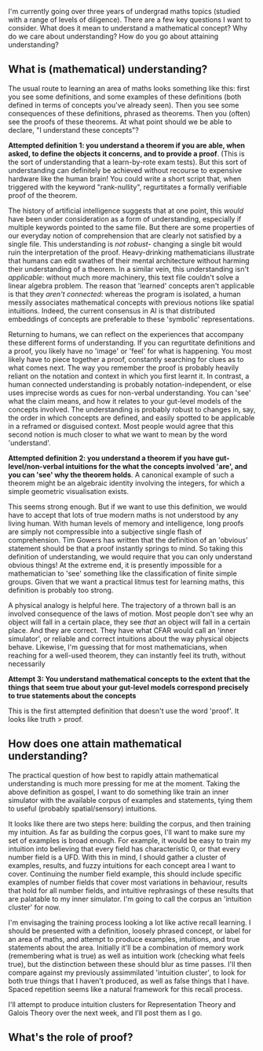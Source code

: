 I'm currently going over three years of undergrad maths topics (studied with a range of levels of diligence). There are a few key questions I want to consider. What does it mean to understand a mathematical concept? Why do we care about understanding? How do you go about attaining understanding?

## What is (mathematical) understanding?

The usual route to learning an area of maths looks something like this: first you see some definitions, and some examples of these definitions (both defined in terms of concepts you've already seen). Then you see some consequences of these definitions, phrased as theorems. Then you (often) see the proofs of these theorems. At what point should we be able to declare, "I understand these concepts"?

**Attempted definition 1: you understand a theorem if you are able, when asked, to define the objects it concerns, and to provide a proof**. (This is the sort of understanding that a learn-by-rote exam tests). But this sort of understanding can definitely be achieved without recourse to expensive hardware like the human brain! You could write a short script that, when triggered with the keyword "rank-nullity", regurtitates a formally verifiable proof of the theorem. 

The history of artificial intelligence suggests that at one point, this *would* have been under consideration as a form of understanding, especially if multiple keywords pointed to the same file. But there are some properties of our everyday notion of comprehension that are clearly not satisfied by a single file. This understanding is *not robust*- changing a single bit would ruin the interpretation of the proof. Heavy-drinking mathematicians illustrate that humans can edit swathes of their mental architecture without harming their understanding of a theorem. In a similar vein, this understanding isn't *applicable*: without much more machinery, this text file couldn't solve a linear algebra problem. The reason that 'learned' concepts aren't applicable is that they *aren't connected*: whereas the program is isolated, a human messily associates mathematical concepts with previous notions like spatial intuitions. Indeed, the current consensus in AI is that distributed embeddings of concepts are preferable to these 'symbolic' representations.

Returning to humans, we can reflect on the experiences that accompany these different forms of understanding. If you can regurtitate definitions and a proof, you likely have no 'image' or 'feel' for what is happening. You most likely have to piece together a proof, constantly searching for clues as to what comes next. The way you remember the proof is probably heavily reliant on the notation and context in which you first learnt it. In contrast, a human connected understanding is probably notation-independent, or else uses imprecise words as cues for non-verbal understanding. You can 'see' what the claim means, and how it relates to your gut-level models of the concepts involved. The understanding is probably robust to changes in, say, the order in which concepts are defined, and easily spotted to be applicable in a reframed or disguised context. Most people would agree that this second notion is much closer to what we want to mean by the word 'understand'.

**Attempted definition 2: you understand a theorem if you have gut-level/non-verbal intuitions for the what the concepts involved 'are', and you can 'see' why the theorem holds**. A canonical example of such a theorem might be an algebraic identity involving the integers, for which a simple geometric visualisation exists.

This seems strong enough. But if we want to use this definition, we would have to accept that lots of true modern maths is not understood by any living human. With human levels of memory and intelligence, long proofs are simply not compressible into a subjective single flash of comprehension. Tim Gowers has written that the definition of an 'obvious' statement should be that a proof instantly springs to mind. So taking this definition of understanding, we would require that you can only understand obvious things! At the extreme end, it is presently impossible for a mathematician to 'see' something like the classification of finite simple groups. Given that we want a practical litmus test for learning maths, this definition is probably too strong. 

A physical analogy is helpful here. The trajectory of a thrown ball is an involved consequence of the laws of motion. Most people don't see why an object will fall in a certain place, they see *that* an object will fall in a certain place. And they are correct. They have what CFAR would call an 'inner simulator', or reliable and correct intuitions about the way physical objects behave. Likewise, I'm guessing that for most mathematicians, when reaching for a well-used theorem, they can instantly feel its truth, without necessarily 

**Attempt 3: You understand mathematical concepts to the extent that the things that seem true about your gut-level models correspond precisely to true statements about the concepts**

This is the first attempted definition that doesn't use the word 'proof'. It looks like truth > proof.

## How does one attain mathematical understanding?

The practical question of how best to rapidly attain mathematical understanding is much more pressing for me at the moment. Taking the above definition as gospel, I want to do something like train an inner simulator with the available corpus of examples and statements, tying them to useful (probably spatial/sensory) intuitions.

It looks like there are two steps here: building the corpus, and then training my intuition. As far as building the corpus goes, I'll  want to make sure my set of examples is broad enough. For example, it would be easy to train my intuition into believing that every field has characteristic 0, or that every number field is a UFD. With this in mind, I should gather a cluster of examples, results, and fuzzy intuitions for each concept area I want to cover. Continuing the number field example, this should include specific examples of number fields that cover most variations in behaviour, results that hold for all number fields, and intuitive rephrasings of these results that are palatable to my inner simulator. I'm going to call the corpus an 'intuition cluster' for now.

I'm envisaging the training process looking a lot like active recall learning. I should be presented with a definition, loosely phrased concept, or label for an area of maths, and attempt to produce examples, intuitions, and true statements about the area. Initially it'll be a combination of memory work (remembering what is true) as well as intuition work (checking what feels true), but the distinction between these should blur as time passes. I'll then compare against my previously assimmilated 'intuition cluster', to look for both true things that I haven't produced, as well as false things that I have. Spaced repetition seems like a natural framework for this recall process.

I'll attempt to produce intuition clusters for Representation Theory and Galois Theory over the next week, and I'll post them as I go.

## What's the role of proof?
